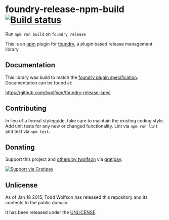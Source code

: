 # foundry-release-npm-build [![Build status](https://travis-ci.org/twolfson/foundry-release-npm-build.png?branch=master)](https://travis-ci.org/twolfson/foundry-release-npm-build)

Run `npm run build` on `foundry release`

This is an [npm][] plugin for [foundry][], a plugin based release management library.

[npm]: https://npmjs.org/
[foundry]: https://github.com/twolfson/foundry

## Documentation
This library was build to match the [foundry plugin specification][spec]. Documentation can be found at:

https://github.com/twolfson/foundry-release-spec

[spec]: https://github.com/twolfson/foundry-release-spec

## Contributing
In lieu of a formal styleguide, take care to maintain the existing coding style. Add unit tests for any new or changed functionality. Lint via `npm run lint` and test via `npm test`.

## Donating
Support this project and [others by twolfson][gratipay] via [gratipay][].

[![Support via Gratipay][gratipay-badge]][gratipay]

[gratipay-badge]: https://cdn.rawgit.com/gratipay/gratipay-badge/2.x.x/dist/gratipay.png
[gratipay]: https://www.gratipay.com/twolfson/

## Unlicense
As of Jan 18 2015, Todd Wolfson has released this repository and its contents to the public domain.

It has been released under the [UNLICENSE][].

[UNLICENSE]: UNLICENSE
